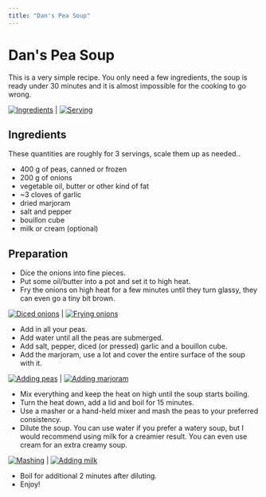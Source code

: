 ```yaml
---
title: "Dan's Pea Soup"
---
```


# Dan's Pea Soup

This is a very simple recipe. You only need a few ingredients, the soup is ready under 30 minutes and it is almost impossible for the cooking to go wrong.

[![](images/ingredients.jpg "Ingredients")](images/ingredients.jpg) | [![](images/serving.jpg "Serving")](images/serving.jpg)

## Ingredients

These quantities are roughly for 3 servings, scale them up as needed..

* 400 g of peas, canned or frozen
* 200 g of onions
* vegetable oil, butter or other kind of fat
* ~3 cloves of garlic
* dried marjoram
* salt and pepper
* bouillon cube
* milk or cream (optional)

## Preparation

- Dice the onions into fine pieces.
- Put some oil/butter into a pot and set it to high heat.
- Fry the onions on high heat for a few minutes until they turn glassy, they can even go a tiny bit brown.

[![](images/onion_diced.jpg "Diced onions")](images/onion_diced.jpg) | [![](images/onion_fry.jpg "Frying onions")](images/onion_fry.jpg)

- Add in all your peas.
- Add water until all the peas are submerged.
- Add salt, pepper, diced (or pressed) garlic and a bouillon cube.
- Add the marjoram, use a lot and cover the entire surface of the soup with it.

[![](images/added_peas.jpg "Adding peas")](images/added_peas.jpg) | [![](images/marjoram.jpg "Adding marjoram")](images/marjoram.jpg)

- Mix everything and keep the heat on high until the soup starts boiling.
- Turn the heat down, add a lid and boil for 15 minutes.
- Use a masher or a hand-held mixer and mash the peas to your preferred consistency.
- Dilute the soup. You can use water if you prefer a watery soup, but I would recommend using milk for a creamier result. You can even use cream for an extra creamy soup.

[![](images/mash.jpg "Mashing")](images/mash.jpg) | [![](images/milk.jpg "Adding milk")](images/milk.jpg)

- Boil for additional 2 minutes after diluting.
- Enjoy!

